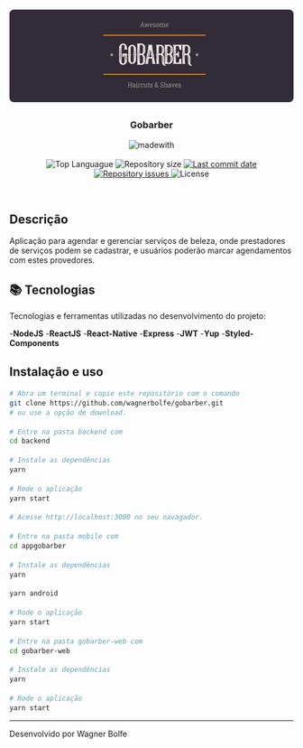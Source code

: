 <h1 align="center">
    <img alt="MoveIt" src="./img/logo.png"  width="600px" style="border-radius:8px;"/>
</h1>

<h3 align="center" >
  Gobarber
</h3>

<p align="center">
  <img alt="madewith" src="https://forthebadge.com/images/badges/made-with-typescript.svg"><br><br>
  <img alt="Top Languague" src="https://img.shields.io/github/languages/top/wagnerbolfe/gobarber">
  <img alt="Repository size" src="https://img.shields.io/github/repo-size/wagnerbolfe/gobarber">
  <a href="https://github.com/wagnerbolfe/gobarber/commits/master">
    <img alt="Last commit date" src="https://img.shields.io/github/last-commit/wagnerbolfe/gobarber">
  </a>
   <a href="https://github.com/wagnerbolfe/gobarber/issues">
    <img alt="Repository issues" src="https://img.shields.io/github/issues/wagnerbolfe/gobarber">
  </a>
  <img alt="License" src="https://img.shields.io/github/license/wagnerbolfe/gobarber">
</p>

<br>

## Descrição

Aplicação para agendar e gerenciar serviços de beleza, onde prestadores de serviços podem se cadastrar, e usuários poderão marcar agendamentos com estes provedores.

## :books: Tecnologias

Tecnologias e ferramentas utilizadas no desenvolvimento do projeto:

-**NodeJS** -**ReactJS** -**React-Native** -**Express** -**JWT** -**Yup** -**Styled-Components**

## Instalação e uso

```bash
# Abra um terminal e copie este repositório com o comando
git clone https://github.com/wagnerbolfe/gobarber.git
# ou use a opção de download.

# Entre na pasta backend com
cd backend

# Instale as dependências
yarn

# Rode o aplicação
yarn start

# Acesse http://localhost:3000 no seu navagador.

# Entre na pasta mobile com
cd appgobarber

# Instale as dependências
yarn

yarn android

# Rode o aplicação
yarn start

# Entre na pasta gobarber-web com
cd gobarber-web

# Instale as dependências
yarn

# Rode o aplicação
yarn start

```

---

Desenvolvido por Wagner Bolfe
